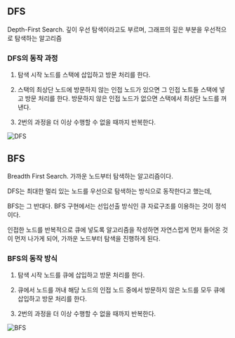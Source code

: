 ## DFS

Depth-First Search. 깊이 우선 탐색이라고도 부르며, 그래프의 깊은 부분을 우선적으로 탐색하는 알고리즘

### DFS의 동작 과정

1. 탐색 시작 노드를 스택에 삽입하고 방문 처리를 한다.

2. 스택의 최상단 노드에 방문하지 않는 인접 노드가 있으면 그 인접 노트들 스택에 넣고 방문 처리를 한다. 방문하지 않은 인접 노드가 없으면 스택에서 최상단 노드를 꺼낸다.

3. 2번의 과정을 더 이상 수행할 수 없을 때까지 반복한다.

![DFS](https://user-images.githubusercontent.com/102349522/210326851-400f6d7d-b4fa-49c0-8d7c-140bf7159a1a.gif)


## BFS

Breadth First Search. 가까운 노드부터 탐색하는 알고리즘이다.

DFS는 최대한 멀리 있는 노드를 우선으로 탐색하는 방식으로 동작한다고 했는데,

BFS는 그 반대다. BFS 구현에서는 선입선출 방식인 큐 자료구조를 이용하는 것이 정석이다.

인접한 노드를 반복적으로 큐에 넣도록 알고리즘을 작성하면 자연스럽게 먼저 들어온 것이 먼저 나가게 되어, 가까운 노드부터 탐색을 진행하게 된다.

### BFS의 동작 방식

1. 탐색 시작 노드를 큐에 삽입하고 방문 처리를 한다.

2. 큐에서 노드를 꺼내 해당 노드의 인접 노드 중에서 방문하지 않은 노드를 모두 큐에 삽입하고 방문 처리를 한다.

3. 2번의 과정을 더 이상 수행할 수 없을 때까지 반복한다.

![BFS](https://user-images.githubusercontent.com/102349522/210329162-402955f8-f0e9-4f33-9598-bd0631b97197.gif)
